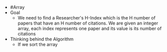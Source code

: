 - #Array
- Goal
	- We need to find a Researcher's H-Index which is the H number of papers that have an H number of citations. We are given an integer array, each index represents one paper and its value is its number of citations
- Thinking behind the Algorithm
	- If we sort the array
